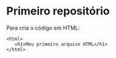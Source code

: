# Primeiro repositório

Para cria o código em HTML:
```
<html>
   <h1>Meu primeiro arquivo HTML</h1>
</html>
```
